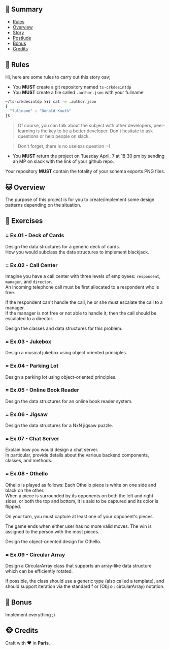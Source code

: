
## <a name='TOC'>🐼 Summary</a>

* [Rules](#rules)
* [Overview](#overview)
* [Story](#story)
* [Postlude](#postlude)
* [Bonus](#bonus)
* [Credits](#credits)

## <a name='overview'>🦊 Rules</a>

Hi, here are some rules to carry out this story oav;

* You **MUST** create a git repository named `ts-crkdesintdp`
* You **MUST** create a file called `.author.json` with your fullname

```sh
~/ts-crkdesintdp ❯❯❯ cat -e .author.json
{
  "fullname" : "Donald Knuth"
}$
```

> Of course, you can talk about the subject with other developers, peer-learning is
> the key to be a better developer. Don't hesitate to ask questions or help people on slack.

> Don't forget, there is no useless question :-)

* You **MUST** return the project on Tuesday April, 7 at 18:30 pm by sending an MP on slack with the link of your github repo.

Your repository **MUST** contain the totality of your schema exports PNG files.

## <a name='overview'>🐱 Overview</a>

The purpose of this project is for you to create/implement some design patterns depending on the situation.

## <a name='exercises'>🐨 Exercises</a>

### = Ex.01 - Deck of Cards

Design the data structures for a generic deck of cards.<br />
How you would subclass the data structures to implement blackjack. 

### = Ex.02 - Call Center

Imagine you have a call center with three levels of employees: `respondent`, `manager`,
and `director`.<br />
An incoming telephone call must be first allocated to a respondent who is free.

If the respondent can't handle the call, he or she must escalate the call to a manager.<br />
If the manager is not free or not able to handle it, then the call should be escalated to a director.

Design the classes and data structures for this problem.<br />

### = Ex.03 - Jukebox

Design a musical jukebox using object oriented principles. 

### = Ex.04 - Parking Lot

Design a parking lot using object-oriented principles. 

### = Ex.05 - Online Book Reader

Design the data structures for an online book reader system. 

### = Ex.06 - Jigsaw

Design the data structures for a NxN jigsaw puzzle.<br />

### = Ex.07 - Chat Server

Explain how you would design a chat server.<br />
In particular, provide details about the various backend components, classes, and methods.

### = Ex.08 - Othello

Othello is played as follows: Each Othello piece is white on one side and black on the other.<br />
When a piece is surrounded by its opponents on both the left and right sides, or both the top and
bottom, it is said to be captured and its color is flipped.

On your turn, you must capture at least one of your opponent's pieces. <br />

The game ends when either user has no more valid moves. The win is assigned to the person with the most pieces.

Design the object-oriented design for Othello.

### = Ex.09 - Circular Array

Design a CircularArray class that supports an array-like data structure which can be efficiently rotated.<br />

If possible, the class should use a generic type (also called a template), and should support iteration via the standard f or (Obj o : circularArray) notation.

## <a name='bonus'>🦄 Bonus</a>

Implement everything ;)

## <a name='credits'>🐵 Credits</a>

Craft with :heart: in **Paris**.
